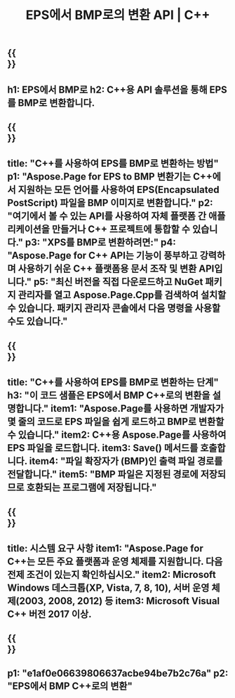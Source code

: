 ﻿---
translation: true
template: /_templates/_conversion-child-cpp.md
title: EPS에서 BMP로의 변환 API | C++
url: /cpp/conversion/eps-to-bmp/
description: C++ API 솔루션용 Aspose.Page에서 제공하는 EPS에서 BMP로의 변환. Windows 32비트, Windows 64비트 및 Linux 64비트용 C++ 런타임 환경에서 작동합니다.
informat: EPS
outformat: BMP
otherformats: XPS PS
---

{{<section banner>}}
---
h1: EPS에서 BMP로
h2: C++용 API 솔루션을 통해 EPS를 BMP로 변환합니다.
---

{{<section overview>}}
---
title: "C++를 사용하여 EPS를 BMP로 변환하는 방법"
p1: "Aspose.Page for EPS to BMP 변환기는 C++에서 지원하는 모든 언어를 사용하여 EPS(Encapsulated PostScript) 파일을 BMP 이미지로 변환합니다."
p2: "여기에서 볼 수 있는 API를 사용하여 자체 플랫폼 간 애플리케이션을 만들거나 C++ 프로젝트에 통합할 수 있습니다."
p3: "XPS를 BMP로 변환하려면:"
p4: "Aspose.Page for C++ API는 기능이 풍부하고 강력하며 사용하기 쉬운 C++ 플랫폼용 문서 조작 및 변환 API입니다."
p5: "최신 버전을 직접 다운로드하고 NuGet 패키지 관리자를 열고 Aspose.Page.Cpp를 검색하여 설치할 수 있습니다. 패키지 관리자 콘솔에서 다음 명령을 사용할 수도 있습니다."
---

{{<section feature1>}}
---
title: "C++를 사용하여 EPS를 BMP로 변환하는 단계"
h3: "이 코드 샘플은 EPS에서 BMP C++로의 변환을 설명합니다."
item1: "Aspose.Page를 사용하면 개발자가 몇 줄의 코드로 EPS 파일을 쉽게 로드하고 BMP로 변환할 수 있습니다."
item2: C++용 Aspose.Page를 사용하여 EPS 파일을 로드합니다.
item3: Save() 메서드를 호출합니다.
item4: "파일 확장자가 (BMP)인 출력 파일 경로를 전달합니다."
item5: "BMP 파일은 지정된 경로에 저장되므로 호환되는 프로그램에 저장됩니다."
---

{{<section feature2>}}
---
title: 시스템 요구 사항
item1: "Aspose.Page for C++는 모든 주요 플랫폼과 운영 체제를 지원합니다. 다음 전제 조건이 있는지 확인하십시오."
item2: Microsoft Windows 데스크톱(XP, Vista, 7, 8, 10), 서버 운영 체제(2003, 2008, 2012) 등
item3: Microsoft Visual C++ 버전 2017 이상.
---

{{<section gist>}}
---
p1: "e1af0e06639806637acbe94be7b2c76a"
p2: "EPS에서 BMP C++로의 변환"
---
